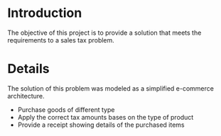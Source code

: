 # Introduction #

The objective of this project is to provide a solution that meets the requirements to a sales tax problem.


# Details #

The solution of this problem was modeled as a simplified e-commerce architecture.
  * Purchase goods of different type
  * Apply the correct tax amounts bases on the type of product
  * Provide a receipt showing details of the purchased items